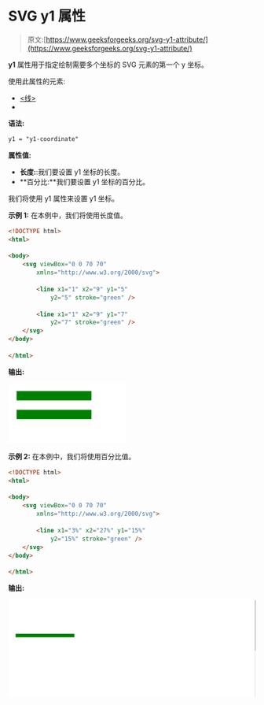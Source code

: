 # SVG y1 属性

> 原文:[https://www.geeksforgeeks.org/svg-y1-attribute/](https://www.geeksforgeeks.org/svg-y1-attribute/)

**y1** 属性用于指定绘制需要多个坐标的 SVG 元素的第一个 y 坐标。

使用此属性的元素:

*   [<线>](https://www.geeksforgeeks.org/html-svg-line/)
*   <lineargradient></lineargradient>

**语法:**

```html
y1 = "y1-coordinate"
```

**属性值:**

*   **长度:**:我们要设置 y1 坐标的长度。
*   **百分比:**我们要设置 y1 坐标的百分比。

我们将使用 y1 属性来设置 y1 坐标。

**示例 1:** 在本例中，我们将使用长度值。

```html
<!DOCTYPE html>
<html>

<body>
    <svg viewBox="0 0 70 70" 
        xmlns="http://www.w3.org/2000/svg">

        <line x1="1" x2="9" y1="5" 
            y2="5" stroke="green" />

        <line x1="1" x2="9" y1="7" 
            y2="7" stroke="green" />
    </svg>
</body>

</html>
```

**输出:**

![](img/29833120e44c59e02813455f8d5bb90c.png)

**示例 2:** 在本例中，我们将使用百分比值。

```html
<!DOCTYPE html>
<html>

<body>
    <svg viewBox="0 0 70 70" 
        xmlns="http://www.w3.org/2000/svg">

        <line x1="3%" x2="27%" y1="15%" 
            y2="15%" stroke="green" />
    </svg>
</body>

</html>
```

**输出:**

![](img/61252594366c954ae9b741060a39afe5.png)